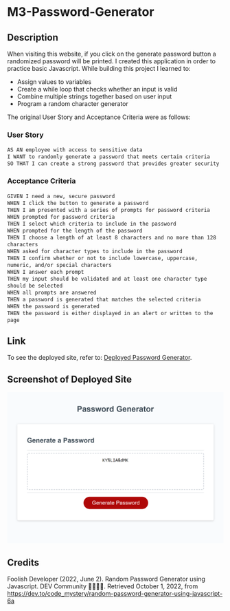 # M3-Password-Generator

## Description

When visiting this website, if you click on the generate password button a randomized password will be printed. I created this application in order to practice basic Javascript. 
While building this project I learned to:

- Assign values to variables
- Create a while loop that checks whether an input is valid
- Combine multiple strings together based on user input
- Program a random character generator

The original User Story and Acceptance Criteria were as follows:

### User Story

```
AS AN employee with access to sensitive data
I WANT to randomly generate a password that meets certain criteria
SO THAT I can create a strong password that provides greater security
```

### Acceptance Criteria

```
GIVEN I need a new, secure password
WHEN I click the button to generate a password
THEN I am presented with a series of prompts for password criteria
WHEN prompted for password criteria
THEN I select which criteria to include in the password
WHEN prompted for the length of the password
THEN I choose a length of at least 8 characters and no more than 128 characters
WHEN asked for character types to include in the password
THEN I confirm whether or not to include lowercase, uppercase, numeric, and/or special characters
WHEN I answer each prompt
THEN my input should be validated and at least one character type should be selected
WHEN all prompts are answered
THEN a password is generated that matches the selected criteria
WHEN the password is generated
THEN the password is either displayed in an alert or written to the page
```

## Link

To see the deployed site, refer to: [Deployed Password Generator](https://choosealicense.com/).

## Screenshot of Deployed Site

![alt text](./assets/images/deployed.png)

## Credits

Foolish Developer (2022, June 2). Random Password Generator using Javascript. DEV Community 👩‍💻👨‍💻. Retrieved October 1, 2022, from https://dev.to/code_mystery/random-password-generator-using-javascript-6a 

